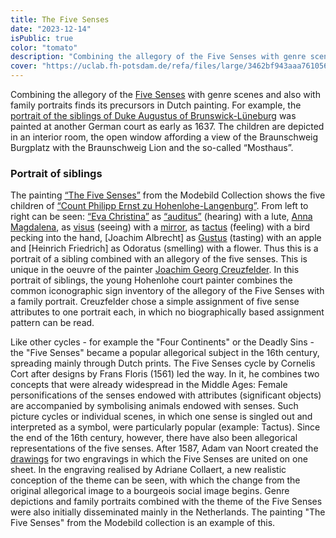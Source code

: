 ```yaml
---
title: The Five Senses
date: "2023-12-14"
isPublic: true
color: "tomato"
description: "Combining the allegory of the Five Senses with genre scenes and also with family portraits finds its precursors in Dutch painting. For example, the portrait of the siblings of Duke Augustus of Brunswick-Lüneburg was painted at another German court as early as 1637. The children are depicted in an interior room, the open window affording a view of the Braunschweig Burgplatz with the Braunschweig Lion and the so-called Mosthaus. In contrast to the Hohenlohe painting, the iconography of the allegorical representation is more complex. While there one attribute is attached to each figure, here several senses are assigned to the eldest, Rudolf August."
cover: "https://uclab.fh-potsdam.de/refa/files/large/3462bf943aaa761056dba91c89a90652c4833aaf.jpg"
---
```



Combining the allegory of the [Five Senses](item/10614) with genre scenes and also with family portraits finds its precursors in Dutch painting. For example, the [portrait of the siblings of Duke Augustus of Brunswick-Lüneburg](item/43003) was painted at another German court as early as 1637. The children are depicted in an interior room, the open window affording a view of the Braunschweig Burgplatz with the Braunschweig Lion and the so-called “Mosthaus”.

### Portrait of siblings
The painting [“The Five Senses”](item/159) from the Modebild Collection shows the five children of  [“Count Philipp Ernst zu Hohenlohe-Langenburg”](item/9499).
From left to right can be seen: [“Eva Christina”](item/9390) as [“auditus”](item/10613) (hearing) with a lute, 
[Anna Magdalena](item/9428), as  [visus](item/10536) (seeing) with a [mirror](item/10946), as [tactus](item/10586) (feeling) with a bird pecking into the hand, [Joachim Albrecht] as [Gustus](item/10913) (tasting) with an apple and [Heinrich Friedrich] as Odoratus (smelling) with a flower. Thus this is a portrait of a sibling combined with an allegory of the five senses. This is unique in the oeuvre of the painter [Joachim Georg Creuzfelder](item/9350). In this portrait of siblings, the young Hohenlohe court painter combines the common iconographic sign inventory of the allegory of the Five Senses with a family portrait. Creuzfelder chose a simple assignment of five sense attributes to one portrait each, in which no biographically based assignment pattern can be read.

Like other cycles - for example the "Four Continents" or the Deadly Sins - the "Five Senses" became a popular allegorical subject in the 16th century, spreading mainly through Dutch prints. The Five Senses cycle by Cornelis Cort after designs by Frans Floris (1561) led the way. 
In it, he combines two concepts that were already widespread in the Middle Ages: Female personifications of the senses endowed with attributes (significant objects) are accompanied by symbolising animals endowed with senses.
Such picture cycles or individual scenes, in which one sense is singled out and interpreted as a symbol, were particularly popular (example: Tactus). Since the end of the 16th century, however, there have also been allegorical representations of the five senses. After 1587, Adam van Noort created the [drawings](item/42994) for two engravings in which the Five Senses are united on one sheet. In the engraving realised by Adriane Collaert, a new realistic conception of the theme can be seen, with which the change from the original allegorical image to a bourgeois social image begins.
Genre depictions and family portraits combined with the theme of the Five Senses were also initially disseminated mainly in the Netherlands. The painting "The Five Senses" from the Modebild collection is an example of this.
